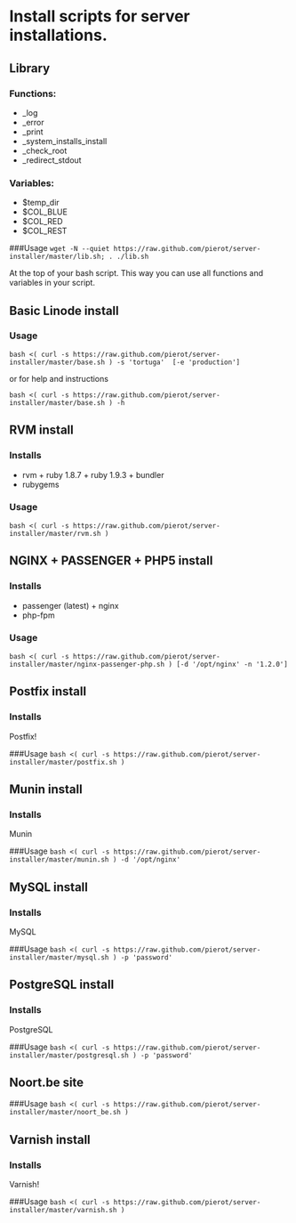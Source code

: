 Install scripts for server installations.
=========================================

Library
-------
### Functions:
* _log
* _error
* _print
* _system_installs_install
* _check_root
* _redirect_stdout

### Variables:
* $temp_dir
* $COL_BLUE
* $COL_RED
* $COL_REST

###Usage
`wget -N --quiet https://raw.github.com/pierot/server-installer/master/lib.sh; . ./lib.sh`

At the top of your bash script. This way you can use all functions and variables in your script.


Basic Linode install
-------------------
### Usage
`bash <( curl -s https://raw.github.com/pierot/server-installer/master/base.sh ) -s 'tortuga'  [-e 'production']`

or for help and instructions

`bash <( curl -s https://raw.github.com/pierot/server-installer/master/base.sh ) -h`

RVM install
-----------
### Installs
* rvm + ruby 1.8.7 + ruby 1.9.3 + bundler
* rubygems

### Usage
`bash <( curl -s https://raw.github.com/pierot/server-installer/master/rvm.sh )`

NGINX + PASSENGER + PHP5 install
--------------------------------
### Installs
* passenger (latest) + nginx
* php-fpm

### Usage
`bash <( curl -s https://raw.github.com/pierot/server-installer/master/nginx-passenger-php.sh ) [-d '/opt/nginx' -n '1.2.0']`

Postfix install
---------------
### Installs
Postfix!

###Usage
`bash <( curl -s https://raw.github.com/pierot/server-installer/master/postfix.sh )`

Munin install
---------------
### Installs
Munin

###Usage
`bash <( curl -s https://raw.github.com/pierot/server-installer/master/munin.sh ) -d '/opt/nginx'`

MySQL install
---------------
### Installs
MySQL

###Usage
`bash <( curl -s https://raw.github.com/pierot/server-installer/master/mysql.sh ) -p 'password'`

PostgreSQL install
---------------
### Installs
PostgreSQL

###Usage
`bash <( curl -s https://raw.github.com/pierot/server-installer/master/postgresql.sh ) -p 'password'`

Noort.be site
------------

###Usage
`bash <( curl -s https://raw.github.com/pierot/server-installer/master/noort_be.sh )`

Varnish install
---------------
### Installs
Varnish!

###Usage
`bash <( curl -s https://raw.github.com/pierot/server-installer/master/varnish.sh )`
